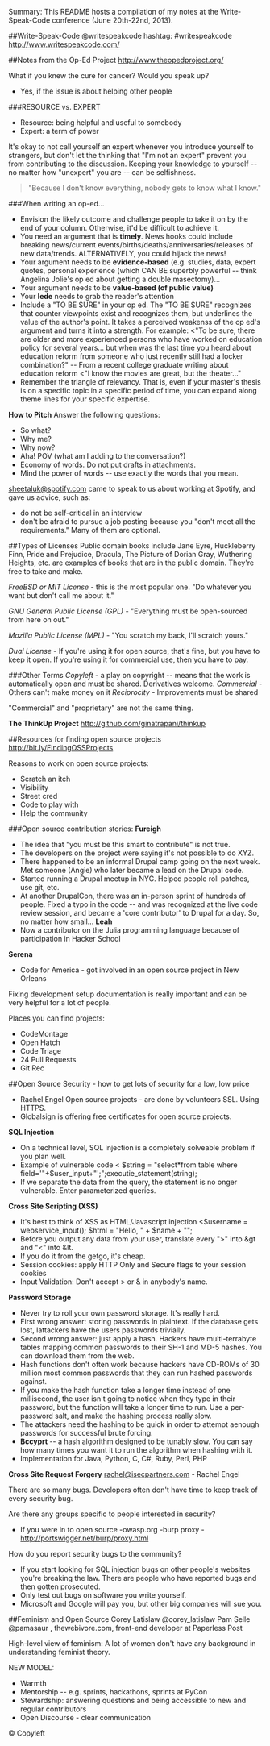 Summary: This README hosts a compilation of my notes at the Write-Speak-Code conference (June 20th-22nd, 2013).

##Write-Speak-Code
@writespeakcode
hashtag: #writespeakcode
http://www.writespeakcode.com/

##Notes from the Op-Ed Project
http://www.theopedproject.org/

What if you knew the cure for cancer? Would you speak up?
- Yes, if the issue is about helping other people

###RESOURCE vs. EXPERT
- Resource: being helpful and useful to somebody
- Expert: a term of power

It's okay to not call yourself an expert whenever you introduce yourself to strangers, but don't let the thinking that "I'm not an expert" prevent you from contributing to the discussion. Keeping your knowledge to yourself -- no matter how "unexpert" you are -- can be selfishness.  

> "Because I don't know everything, nobody gets to know what I know."

###When writing an op-ed...
- Envision the likely outcome and challenge people to take it on by the end of your column. 
Otherwise, it'd be difficult to achieve it. 
- You need an argument that is **timely**. News hooks could include breaking news/current events/births/deaths/anniversaries/releases of new data/trends. ALTERNATIVELY, you could hijack the news!
- Your argument needs to be **evidence-based** (e.g. studies, data, expert quotes, personal experience (which CAN BE superbly powerful -- think Angelina Jolie's op ed about getting a double masectomy)...
- Your argument needs to be **value-based (of public value)**
- Your **lede** needs to grab the reader's attention
- Include a "TO BE SURE" in your op ed. The "TO BE SURE" recognizes that counter viewpoints exist and recognizes them, but underlines the value of the author's point. It takes a perceived weakenss of the op ed's argument and turns it into a strength. For example:
<"To be sure, there are older and more experienced persons who have worked on education policy for several years... but when was the last time you heard about education reform from someone who just recently still had a locker combination?" -- From a recent college graduate writing about education reform
<"I know the movies are great, but the theater..."
- Remember the triangle of relevancy. That is, even if your master's thesis is on a specific topic in a specific period of time, you can expand along theme lines for your specific expertise. 

**How to Pitch**
Answer the following questions:
- So what?
- Why me?
- Why now?
- Aha! POV (what am I adding to the conversation?)
- Economy of words. Do not put drafts in attachments. 
- Mind the power of words -- use exactly the words that you mean. 

sheetaluk@spotify.com came to speak to us about working at Spotify, and gave us advice, such as:
- do not be self-critical in an interview
- don't be afraid to pursue a job posting because you "don't meet all the requirements." Many of them are optional.

##Types of Licenses
Public domain books include Jane Eyre, Huckleberry Finn, Pride and Prejudice, Dracula, The Picture of Dorian Gray, Wuthering Heights, etc. are examples of books that are in the public domain. They're free to take and make. 

*FreeBSD or MIT License* - this is the most popular one. "Do whatever you want but don't call me about it."

*GNU General Public License (GPL)* - "Everything must be open-sourced from here on out."

*Mozilla Public License (MPL)* - "You scratch my back, I'll scratch yours."

*Dual License* - If you're using it for open source, that's fine, but you have to keep it open. If you're using it for commercial use, then you have to pay. 

###Other Terms
*Copyleft* - a play on copyright -- means that the work is automatically open and must be shared. Derivatives welcome.
*Commercial* - Others can't make money on it
*Reciprocity* - Improvements must be shared

"Commercial" and "proprietary" are not the same thing. 

**The ThinkUp Project**
http://github.com/ginatrapani/thinkup

##Resources for finding open source projects
http://bit.ly/FindingOSSProjects

Reasons to work on open source projects:
- Scratch an itch
- Visibility
- Street cred
- Code to play with
- Help the community

###Open source contribution stories:
**Fureigh**
- The idea that "you must be this smart to contribute" is not true.
- The developers on the project were saying it's not possible to do XYZ. 
- There happened to be an informal Drupal camp going on the next week. Met someone (Angie) who later became a lead on the Drupal code.
- Started running a Drupal meetup in NYC. Helped people roll patches, use git, etc.
- At another DrupalCon, there was an in-person sprint of hundreds of people. Fixed a typo in the code -- and was recognized at the live code review session, and became a 'core contributor' to Drupal for a day. So, no matter how small...
**Leah**
- Now a contributor on the Julia programming language because of participation in Hacker School

**Serena**
- Code for America - got involved in an open source project in New Orleans

Fixing development setup documentation is really important and can be very helpful for a lot of people.

Places you can find projects:
- CodeMontage
- Open Hatch
- Code Triage
- 24 Pull Requests
- Git Rec


##Open Source Security - how to get lots of security for a low, low price
- Rachel Engel
Open source projects - are done by volunteers
SSL. Using HTTPS.
- Globalsign is offering free certificates for open source projects. 

**SQL Injection**
- On a technical level, SQL injection is a completely solveable problem if you plan well.
- Example of vulnerable code
< $string = "select*from table where field='"+$user_input+"';";executie_statement(string);
- If we separate the data from the query, the statement is no onger vulnerable. Enter parameterized queries.

**Cross Site Scripting (XSS)**
- It's best to think of XSS as HTML/Javascript injection
<$username = webservice_input();
$html = "<html>Hello, " + $name + "<html>";
- Before you output any data from your user, translate every ">" into &gt and "<" into &lt. 
- If you do it from the getgo, it's cheap.
- Session cookies: apply HTTP Only and Secure flags to your session cookies
- Input Validation: Don't accept > or & in anybody's name.

**Password Storage**
- Never try to roll your own password storage. It's really hard.
- First wrong answer: storing passwords in plaintext. If the database gets lost, lattackers have the users passwords trivially.
- Second wrong answer: just apply a hash. Hackers have multi-terrabyte tables mapping common passwords to their SH-1 and MD-5 hashes. You can download them from the web. 
- Hash functions don't often work because hackers have CD-ROMs of 30 million most common passwords that they can run hashed passwords against.
- If you make the hash function take a longer time instead of one millisecond, the user isn't going to notice when they type in their password, but the function will take a longer time to run. Use a per-password salt, and make the hashing process really slow.
- The attackers need the hashing to be quick in order to attempt aenough passwords for successful brute forcing.
- **Bccyprt** -- a hash algorithm designed to be tunably slow. You can say how many times you want it to run the algorithm when hashing with it.
- Implementation for Java, Python, C, C#, Ruby, Perl, PHP


**Cross Site Request Forgery**
rachel@isecpartners.com - Rachel Engel

There are so many bugs. Developers often don't have time to keep track of every security bug.

Are there any groups specific to people interested in security?
- If you were in to open source 
-owasp.org
-burp proxy - http://portswigger.net/burp/proxy.html

How do you report security bugs to the community?
- If you start looking for SQL injection bugs on other people's websites you're breaking the law. There are people who have reported bugs and then gotten prosecuted.
- Only test out bugs on software you write yourself.
- Microsoft and Google will pay you, but other big companies will sue you.

##Feminism and Open Source
Corey Latislaw @corey_latislaw
Pam Selle @pamasaur , thewebivore.com, front-end developer at Paperless Post

High-level view of feminism: A lot of women don't have any background in understanding feminist theory.

NEW MODEL: 
- Warmth
- Mentorship -- e.g. sprints, hackathons, sprints at PyCon
- Stewardship: answering questions and being accessible to new and regular contributors
- Open Discourse - clear communication

© Copyleft
